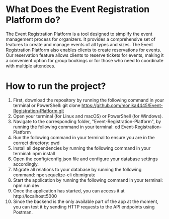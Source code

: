 # What Does the Event Registration Platform do?

The Event Registration Platform is a tool designed to simplify the event management process for organizers. It provides a comprehensive set of features to create and  manage events of all types and sizes.
The Event Registration Platform also enables clients to create reservations for events. Our reservation feature allows clients to reserve tickets for events, making it a convenient option for group bookings or for those who need to coordinate with multiple attendees.

# How to run the project?

1. First, download the repository by running the following command in your terminal or PowerShell:  git clone https://github.com/monika4445/Event-Registration-Platform.git
2. Open your terminal (for Linux and macOS) or PowerShell (for Windows).
3. Navigate to the corresponding folder, "Event-Registration-Platform",  by running the following command in your terminal: cd Event-Registration-Platform
4. Run the following command in your terminal to ensure you are in the correct directory: pwd
5. Install all dependencies by running the following command in your terminal:  npm install
6. Open the config/config.json file and configure your database settings accordingly.
7. Migrate all relations to your database by running the following command:  npx sequelize-cli db:migrate
8. Start the application by running the following command in your terminal:  npm run dev
9.  Once the application has started, you can access it at http://localhost:5000
10. Since the backend is the only available part of the app at the moment, you can test it by sending HTTP requests to the API endpoints using Postman.
